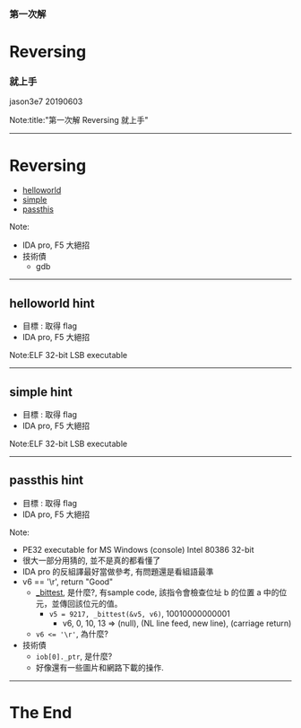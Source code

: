### 第一次解 
# Reversing
### 就上手

jason3e7 20190603

Note:title:"第一次解 Reversing 就上手"

---

# Reversing
* [helloworld](#/2)
* [simple](#/3)
* [passthis](#/4)

Note:
* IDA pro, F5 大絕招
* 技術債
  * gdb

---

## helloworld hint
* 目標 : 取得 flag
* IDA pro, F5 大絕招

Note:ELF 32-bit LSB executable

---

## simple hint
* 目標 : 取得 flag
* IDA pro, F5 大絕招

Note:ELF 32-bit LSB executable

---

## passthis hint
* 目標 : 取得 flag
* IDA pro, F5 大絕招

Note:
* PE32 executable for MS Windows (console) Intel 80386 32-bit
* 很大一部分用猜的, 並不是真的都看懂了
* IDA pro 的反組譯最好當做參考, 有問題還是看組語最準
* v6 == '\r', return "Good"
  * [_bittest](https://docs.microsoft.com/zh-tw/cpp/intrinsics/bittest-bittest64?view=vs-2019), 是什麼?, 有sample code, 該指令會檢查位址 b 的位置 a 中的位元，並傳回該位元的值。
    * `v5 = 9217, _bittest(&v5, v6)`, 10010000000001
      * v6, 0, 10, 13 => (null), (NL line feed, new line), (carriage return)  
  * `v6 <= '\r'`, 為什麼?
* 技術債
  * `iob[0]._ptr`, 是什麼?
  * 好像還有一些圖片和網路下載的操作.

---

# The End